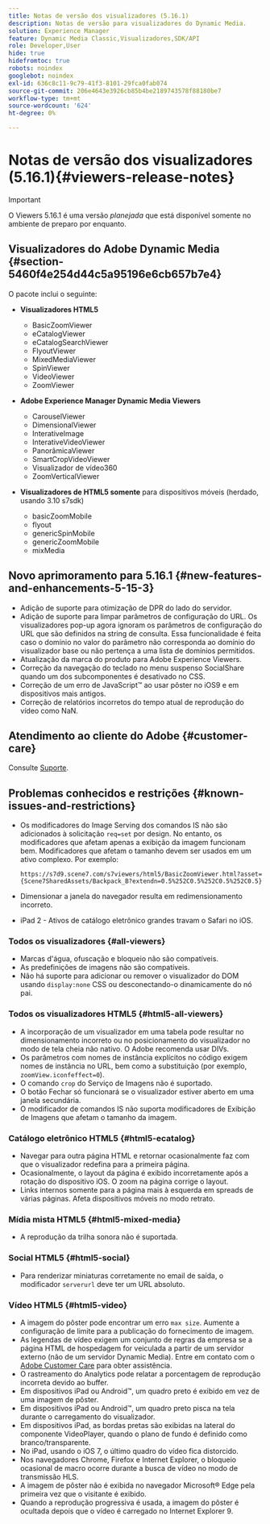 ```yaml
---
title: Notas de versão dos visualizadores (5.16.1)
description: Notas de versão para visualizadores do Dynamic Media.
solution: Experience Manager
feature: Dynamic Media Classic,Visualizadores,SDK/API
role: Developer,User
hide: true
hidefromtoc: true
robots: noindex
googlebot: noindex
exl-id: 636c8c11-9c79-41f3-8101-29fca0fab074
source-git-commit: 206e4643e3926cb85b4be2189743578f88180be7
workflow-type: tm+mt
source-wordcount: '624'
ht-degree: 0%

---
```


# Notas de versão dos visualizadores (5.16.1){#viewers-release-notes}

<!-- Updated April 06, 2021 for the 5.16.1 release-->

>[!IMPORTANT]
>
>O Viewers 5.16.1 é uma versão *planejada* que está disponível somente no ambiente de preparo por enquanto.

## Visualizadores do Adobe Dynamic Media {#section-5460f4e254d44c5a95196e6cb657b7e4}

O pacote inclui o seguinte:

* **Visualizadores HTML5**

   * BasicZoomViewer
   * eCatalogViewer
   * eCatalogSearchViewer
   * FlyoutViewer
   * MixedMediaViewer
   * SpinViewer
   * VideoViewer
   * ZoomViewer

* **Adobe Experience Manager Dynamic Media Viewers**

   * CarouselViewer
   * DimensionalViewer
   * InterativeImage
   * InterativeVideoViewer
   * PanorâmicaViewer
   * SmartCropVideoViewer
   * Visualizador de vídeo360
   * ZoomVerticalViewer

* **Visualizadores de HTML5 somente**  para dispositivos móveis (herdado, usando 3.10 s7sdk)

   * basicZoomMobile
   * flyout
   * genericSpinMobile
   * genericZoomMobile
   * mixMedia

## Novo aprimoramento para 5.16.1 {#new-features-and-enhancements-5-15-3}

* Adição de suporte para otimização de DPR do lado do servidor.
* Adição de suporte para limpar parâmetros de configuração do URL. Os visualizadores pop-up agora ignoram os parâmetros de configuração do URL que são definidos na string de consulta. Essa funcionalidade é feita caso o domínio no valor do parâmetro não corresponda ao domínio do visualizador base ou não pertença a uma lista de domínios permitidos.
* Atualização da marca do produto para Adobe Experience Viewers.
* Correção da navegação do teclado no menu suspenso SocialShare quando um dos subcomponentes é desativado no CSS.
* Correção de um erro de JavaScript™ ao usar pôster no iOS9 e em dispositivos mais antigos.
* Correção de relatórios incorretos do tempo atual de reprodução do vídeo como NaN.<!--  (CQ-4310148) -->

## Atendimento ao cliente do Adobe {#customer-care}

Consulte [Suporte](https://experienceleague.adobe.com/docs/dynamic-media-classic/using/intro/support.html#intro).

## Problemas conhecidos e restrições {#known-issues-and-restrictions}

* Os modificadores do Image Serving dos comandos IS não são adicionados à solicitação `req=set` por design. No entanto, os modificadores que afetam apenas a exibição da imagem funcionam bem. Modificadores que afetam o tamanho devem ser usados em um ativo complexo. Por exemplo:

   `https://s7d9.scene7.com/s7viewers/html5/BasicZoomViewer.html?asset= {Scene7SharedAssets/Backpack_B?extendn=0.5%252C0.5%252C0.5%252C0.5}`

* Dimensionar a janela do navegador resulta em redimensionamento incorreto.
* iPad 2 - Ativos de catálogo eletrônico grandes travam o Safari no iOS.

### Todos os visualizadores {#all-viewers}

* Marcas d&#39;água, ofuscação e bloqueio não são compatíveis.
* As predefinições de imagens não são compatíveis.
* Não há suporte para adicionar ou remover o visualizador do DOM usando `display:none` CSS ou desconectando-o dinamicamente do nó pai.

### Todos os visualizadores HTML5 {#html5-all-viewers}

* A incorporação de um visualizador em uma tabela pode resultar no dimensionamento incorreto ou no posicionamento do visualizador no modo de tela cheia não nativo. O Adobe recomenda usar DIVs.
* Os parâmetros com nomes de instância explícitos no código exigem nomes de instância no URL, bem como a substituição (por exemplo, `zoomView.iconfeffect=0`).
* O comando `crop` do Serviço de Imagens não é suportado.
* O botão Fechar só funcionará se o visualizador estiver aberto em uma janela secundária.
* O modificador de comandos IS não suporta modificadores de Exibição de Imagens que afetam o tamanho da imagem.

### Catálogo eletrônico HTML5 {#html5-ecatalog}

* Navegar para outra página HTML e retornar ocasionalmente faz com que o visualizador redefina para a primeira página.
* Ocasionalmente, o layout da página é exibido incorretamente após a rotação do dispositivo iOS. O zoom na página corrige o layout.
* Links internos somente para a página mais à esquerda em spreads de várias páginas. Afeta dispositivos móveis no modo retrato.

### Mídia mista HTML5 {#html5-mixed-media}

* A reprodução da trilha sonora não é suportada.

### Social HTML5 {#html5-social}

* Para renderizar miniaturas corretamente no email de saída, o modificador `serverurl` deve ter um URL absoluto.

### Vídeo HTML5 {#html5-video}

* A imagem do pôster pode encontrar um erro `max size`. Aumente a configuração de limite para a publicação do fornecimento de imagem.
* As legendas de vídeo exigem um conjunto de regras da empresa se a página HTML de hospedagem for veiculada a partir de um servidor externo (não de um servidor Dynamic Media). Entre em contato com o [Adobe Customer Care](https://experienceleague.adobe.com/docs/dynamic-media-classic/using/intro/support.html#intro) para obter assistência.
* O rastreamento do Analytics pode relatar a porcentagem de reprodução incorreta devido ao buffer.
* Em dispositivos iPad ou Android™, um quadro preto é exibido em vez de uma imagem de pôster.
* Em dispositivos iPad ou Android™, um quadro preto pisca na tela durante o carregamento do visualizador.
* Em dispositivos iPad, as bordas pretas são exibidas na lateral do componente VideoPlayer, quando o plano de fundo é definido como branco/transparente.
* No iPad, usando o iOS 7, o último quadro do vídeo fica distorcido.
* Nos navegadores Chrome, Firefox e Internet Explorer, o bloqueio ocasional de macro ocorre durante a busca de vídeo no modo de transmissão HLS.
* A imagem de pôster não é exibida no navegador Microsoft® Edge pela primeira vez que o visitante é exibido.
* Quando a reprodução progressiva é usada, a imagem do pôster é ocultada depois que o vídeo é carregado no Internet Explorer 9.
